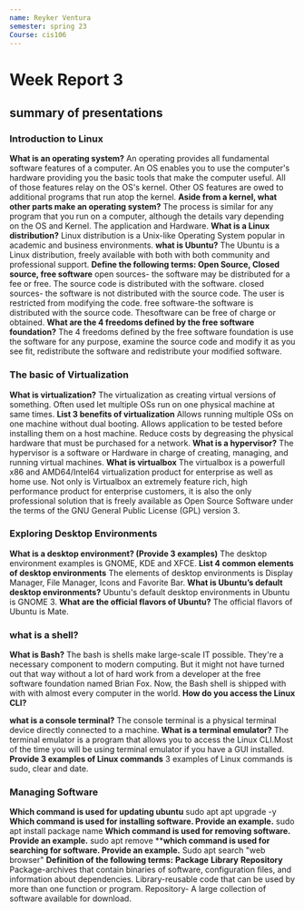 ```yaml
---
name: Reyker Ventura
semester: spring 23
Course: cis106
---
```


# Week Report 3 

## summary of presentations 

### Introduction to Linux
 
 **What is an operating system?**
An operating provides all fundamental software features of a computer. An OS enables you to use the computer's hardware providing you the basic tools that make the computer useful. All of those features relay on the OS's kernel. Other OS features are owed to additional programs that run atop the kernel.
 **Aside from a kernel, what other parts make an operating system?**
The process is similar for any program that you run on a computer, although the details vary depending on the OS and Kernel. The application and Hardware.
 **What is a Linux distribution?**
Linux distribution is a Unix-like Operating System popular in academic and business environments.
 **what is Ubuntu?**
The Ubuntu is a Linux distribution, freely available with both with both community and professional support.
 **Define the following terms: Open Source, Closed source, free software**
open sources- the software may be distributed for a fee or free. The source code is distributed with the software.
closed sources- the software is not distributed with the source code. The user is restricted from modifying the code.
free software-the software is distributed with the source code. Thesoftware can be free of charge or obtained.
 **What are the 4 freedoms defined by the free software foundation?**
The 4 freedoms defined by the free software foundation is use the software for any purpose, examine the source code and modify it as you see fit, redistribute the software and redistribute your modified software.

### The basic of Virtualization 
 **What is virtualization?**
The virtualization as creating virtual versions of something. Often used let multiple OSs run on one physical machine at same times.
 **List 3 benefits of virtualization**
Allows running multiple OSs on one machine without dual booting. Allows application to be tested before installing them on a host machine. Reduce costs by degreasing the physical hardware that must be purchased for a network. 
 **What is a hypervisor?**
The hypervisor is a software or Hardware in charge of creating, managing, and running virtual machines.
**What is virtualbox**
The virtualbox is a powerfull x86 and AMD64/Intel64 virtualization product for enterprise as well as home use. Not only is Virtualbox an extremely feature rich, high performance product for enterprise customers, it is also the only professional solution that is freely available as Open Source Software under the terms of the GNU General Public License (GPL) version 3.

### Exploring Desktop Environments
**What is a desktop environment? (Provide 3 examples)**
The desktop environment examples is GNOME, KDE and XFCE.
**List 4 common elements of desktop environments**
The elements of desktop environments is Display Manager, File Manager, Icons and Favorite Bar.
**What is Ubuntu’s default desktop environments?**
Ubuntu's default desktop environments in Ubuntu is GNOME 3.
**What are the official flavors of Ubuntu?**
The official flavors of Ubuntu is Mate.
### what is a shell?
**What is Bash?**
The bash is shells make large-scale IT possible. They're a necessary component to modern computing. But it might not have turned out that way without a lot of hard work from a developer at the free software foundation named Brian Fox. Now, the Bash shell is shipped with with with almost every computer in the world.
**How do you access the Linux CLI?**

**what is a console terminal?**
The console terminal is a physical terminal device directly connected to a machine.
**What is a terminal emulator?**
The terminal emulator is a program that allows you to access the Linux CLI.Most of the time you will be using terminal emulator if you have a GUI installed.
**Provide 3 examples of Linux commands**
3 examples of Linux commands is sudo, clear and date.
### Managing Software
**Which command is used for updating ubuntu**
sudo apt apt upgrade -y
**Which command is used for installing software. Provide an example.**
sudo apt install package name 
**Which command is used for removing software. Provide an example.**
sudo apt remove
****which command is used for searching for software. Provide an example.**
Sudo apt search "web browser"
**Definition of the following terms:**
**Package**
**Library**
**Repository**
Package-archives that contain binaries of software, configuration files, and information about dependencies.
Library-reusable code that can be used by more than one function or program.
Repository- A large collection of software available for download.